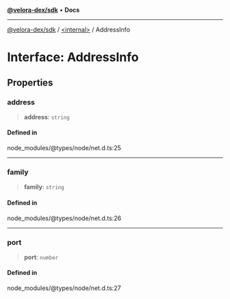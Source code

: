 [**@velora-dex/sdk**](../../README.md) • **Docs**

***

[@velora-dex/sdk](../../globals.md) / [\<internal\>](../README.md) / AddressInfo

# Interface: AddressInfo

## Properties

### address

> **address**: `string`

#### Defined in

node\_modules/@types/node/net.d.ts:25

***

### family

> **family**: `string`

#### Defined in

node\_modules/@types/node/net.d.ts:26

***

### port

> **port**: `number`

#### Defined in

node\_modules/@types/node/net.d.ts:27
